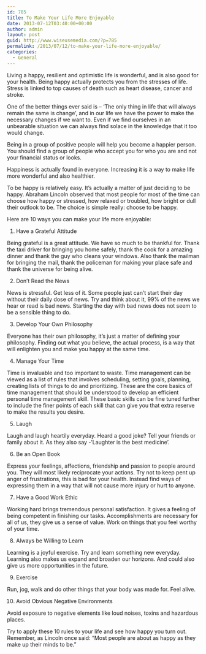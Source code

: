 ```yaml
---
id: 785
title: To Make Your Life More Enjoyable
date: 2013-07-12T03:40:00+00:00
author: admin
layout: post
guid: http://www.wiseusemedia.com/?p=785
permalink: /2013/07/12/to-make-your-life-more-enjoyable/
categories:
  - General
---
```

Living a happy, resilient and optimistic life is wonderful, and is also good for your health. Being happy actually protects you from the stresses of life. Stress is linked to top causes of death such as heart disease, cancer and stroke.

One of the better things ever said is &#8211; &#8216;The only thing in life that will always remain the same is change&#8217;, and in our life we have the power to make the necessary changes if we want to. Even if we find ourselves in an unbearable situation we can always find solace in the knowledge that it too would change.

Being in a group of positive people will help you become a happier person. You should find a group of people who accept you for who you are and not your financial status or looks.

Happiness is actually found in everyone. Increasing it is a way to make life more wonderful and also healthier.

To be happy is relatively easy. It’s actually a matter of just deciding to be happy. Abraham Lincoln observed that most people for most of the time can choose how happy or stressed, how relaxed or troubled, how bright or dull their outlook to be. The choice is simple really: choose to be happy.

Here are 10 ways you can make your life more enjoyable:

1. Have a Grateful Attitude

Being grateful is a great attitude. We have so much to be thankful for. Thank the taxi driver for bringing you home safely, thank the cook for a amazing dinner and thank the guy who cleans your windows. Also thank the mailman for bringing the mail, thank the policeman for making your place safe and thank the universe for being alive.

2. Don’t Read the News

News is stressful. Get less of it. Some people just can&#8217;t start their day without their daily dose of news. Try and think about it, 99% of the news we hear or read is bad news. Starting the day with bad news does not seem to be a sensible thing to do.

3. Develop Your Own Philosophy

Everyone has their own philosophy, it’s just a matter of defining your philosophy. Finding out what you believe, the actual process, is a way that will enlighten you and make you happy at the same time.

4. Manage Your Time

Time is invaluable and too important to waste. Time management can be viewed as a list of rules that involves scheduling, setting goals, planning, creating lists of things to do and prioritizing. These are the core basics of time management that should be understood to develop an efficient personal time management skill. These basic skills can be fine tuned further to include the finer points of each skill that can give you that extra reserve to make the results you desire.

5. Laugh

Laugh and laugh heartily everyday. Heard a good joke? Tell your friends or family about it. As they also say -&#8217;Laughter is the best medicine&#8217;.

6. Be an Open Book

Express your feelings, affections, friendship and passion to people around you. They will most likely reciprocate your actions. Try not to keep pent up anger of frustrations, this is bad for your health. Instead find ways of expressing them in a way that will not cause more injury or hurt to anyone.

7. Have a Good Work Ethic

Working hard brings tremendous personal satisfaction. It gives a feeling of being competent in finishing our tasks. Accomplishments are necessary for all of us, they give us a sense of value. Work on things that you feel worthy of your time.

8. Always be Willing to Learn

Learning is a joyful exercise. Try and learn something new everyday. Learning also makes us expand and broaden our horizons. And could also give us more opportunities in the future.

9. Exercise

Run, jog, walk and do other things that your body was made for. Feel alive.

10. Avoid Obvious Negative Environments

Avoid exposure to negative elements like loud noises, toxins and hazardous places.

Try to apply these 10 rules to your life and see how happy you turn out. Remember, as Lincoln once said: &#8220;Most people are about as happy as they make up their minds to be.&#8221;
